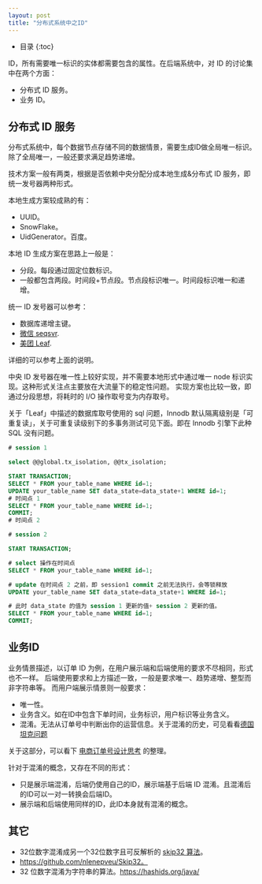 ```yaml
---
layout: post
title: "分布式系统中之ID"
---
```


* 目录
{:toc}


ID，所有需要唯一标识的实体都需要包含的属性。在后端系统中，对 ID 的讨论集中在两个方面：

* 分布式 ID 服务。
* 业务 ID。

## 分布式 ID 服务

分布式系统中，每个数据节点存储不同的数据情景，需要生成ID做全局唯一标识。除了全局唯一，一般还要求满足趋势递增。

技术方案一般有两类，根据是否依赖中央分配分成本地生成&分布式 ID 服务，即统一发号器两种形式。

本地生成方案较成熟的有：

* UUID。
* SnowFlake。
* UidGenerator。百度。

本地 ID 生成方案在思路上一般是：

* 分段。每段通过固定位数标识。
* 一般都包含两段。时间段+节点段。节点段标识唯一。时间段标识唯一和递增。

统一 ID 发号器可以参考：

* 数据库递增主键。
* [微信 seqsvr](https://www.infoq.cn/article/wechat-serial-number-generator-architecture/).
* [美团 Leaf](https://tech.meituan.com/2017/04/21/mt-leaf.html).

详细的可以参考上面的说明。

中央 ID 发号器在唯一性上较好实现，并不需要本地形式中通过唯一 node 标识实现。这种形式关注点主要放在大流量下的稳定性问题。
实现方案也比较一致，即通过分段思想，将耗时的 I/O 操作取号变为内存取号。

关于「Leaf」中描述的数据库取号使用的 sql 问题，Innodb 默认隔离级别是「可重复读」，关于可重复读级别下的多事务测试可见下面。即在 Innodb
引擎下此种 SQL 没有问题。

```sql
# session 1

select @@global.tx_isolation, @@tx_isolation;

START TRANSACTION;
SELECT * FROM your_table_name WHERE id=1;
UPDATE your_table_name SET data_state=data_state+1 WHERE id=1;
# 时间点 1
SELECT * FROM your_table_name WHERE id=1;
COMMIT;
# 时间点 2
```

```sql
# session 2

START TRANSACTION;

# select 操作在时间点
SELECT * FROM your_table_name WHERE id=1;

# update 在时间点 2 之前，即 session1 commit 之前无法执行，会等锁释放
UPDATE your_table_name SET data_state=data_state+1 WHERE id=1;

# 此时 data_state 的值为 session 1 更新的值+ session 2 更新的值。
SELECT * FROM your_table_name WHERE id=1;
COMMIT;
```

## 业务ID

业务情景描述，以订单 ID 为例，在用户展示端和后端使用的要求不尽相同，形式也不一样。
后端使用要求和上方描述一致，一般是要求唯一、趋势递增、整型而非字符串等。
而用户端展示情景则一般要求：
* 唯一性。
* 业务含义。如在ID中包含下单时间，业务标识，用户标识等业务含义。
* 混淆。无法从订单号中判断出你的运营信息。关于混淆的历史，可见看看[德国坦克问题](https://zh.wikipedia.org/wiki/%E5%BE%B7%E5%9B%BD%E5%9D%A6%E5%85%8B%E9%97%AE%E9%A2%98)

关于这部分，可以看下 [电商订单号设计思考](https://www.jianshu.com/p/544ab3d60e77) 的整理。

针对于混淆的概念，又存在不同的形式：
* 只是展示端混淆，后端仍使用自己的ID，展示端基于后端 ID 混淆。且混淆后的ID可以一对一转换会后端ID。
* 展示端和后端使用同样的ID，此ID本身就有混淆的概念。


## 其它

* 32位数字混淆成另一个32位数字且可反解析的 [skip32 算法](https://github.com/boivie/skip32-java/blob/master/src/main/java/com/boivie/skip32/Skip32.java)。
* https://github.com/nlenepveu/Skip32。
* 32 位数字混淆为字符串的算法。https://hashids.org/java/